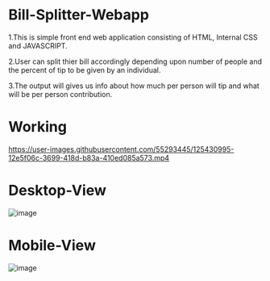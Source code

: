 # Bill-Splitter-Webapp

 1.This is simple front end web application consisting of HTML, Internal CSS and JAVASCRIPT.
 
 2.User can split thier bill accordingly depending upon number of people and the percent of tip to be given by an individual.
 
 3.The output will gives us info about how much per person will tip and what will be per person contribution.

# Working

https://user-images.githubusercontent.com/55293445/125430995-12e5f06c-3699-418d-b83a-410ed085a573.mp4



# Desktop-View
![image](https://user-images.githubusercontent.com/55293445/125428071-0aa9f8fc-e777-4b01-86bf-fbd64924bb3d.png)

# Mobile-View
![image](https://user-images.githubusercontent.com/55293445/125428498-bc91c670-a278-4aaa-b6e2-fb26d8307d41.png)
